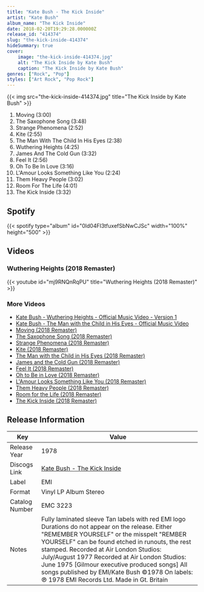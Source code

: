 ```yaml
---
title: "Kate Bush - The Kick Inside"
artist: "Kate Bush"
album_name: "The Kick Inside"
date: 2018-02-20T19:29:28.000000Z
release_id: "414374"
slug: "the-kick-inside-414374"
hideSummary: true
cover:
    image: "the-kick-inside-414374.jpg"
    alt: "The Kick Inside by Kate Bush"
    caption: "The Kick Inside by Kate Bush"
genres: ["Rock", "Pop"]
styles: ["Art Rock", "Pop Rock"]
---
```


{{< img src="the-kick-inside-414374.jpg" title="The Kick Inside by Kate Bush" >}}

<!-- section break -->

1. Moving (3:00)
2. The Saxophone Song (3:48)
3. Strange Phenomena (2:52)
4. Kite (2:55)
5. The Man With The Child In His Eyes (2:38)
6. Wuthering Heights (4:25)
7. James And The Cold Gun (3:32)
8. Feel It (2:56)
9. Oh To Be In Love (3:16)
10. L'Amour Looks Something Like You (2:24)
11. Them Heavy People (3:02)
12. Room For The Life (4:01)
13. The Kick Inside (3:32)

<!-- section break -->


## Spotify
{{< spotify type="album" id="0ld04FI3tfuxefSbNwCJSc" width="100%" height="500" >}}



## Videos
### Wuthering Heights (2018 Remaster)
{{< youtube id="mj9RNQnRqPU" title="Wuthering Heights (2018 Remaster)" >}}<br>

### More Videos

- [Kate Bush - Wuthering Heights - Official Music Video - Version 1](https://www.youtube.com/watch?v=-1pMMIe4hb4)
- [Kate Bush - The Man with the Child in His Eyes - Official Music Video](https://www.youtube.com/watch?v=NAj8suae3WY)
- [Moving (2018 Remaster)](https://www.youtube.com/watch?v=UPxi6EmWp-o)
- [The Saxophone Song (2018 Remaster)](https://www.youtube.com/watch?v=ArhssokTFuk)
- [Strange Phenomena (2018 Remaster)](https://www.youtube.com/watch?v=uY-Z8Lte8WU)
- [Kite (2018 Remaster)](https://www.youtube.com/watch?v=fZdZmDwEhl0)
- [The Man with the Child in His Eyes (2018 Remaster)](https://www.youtube.com/watch?v=mj9lnMuez-Q)
- [James and the Cold Gun (2018 Remaster)](https://www.youtube.com/watch?v=7Yj5OLEBje4)
- [Feel It (2018 Remaster)](https://www.youtube.com/watch?v=dYPd5N71S4k)
- [Oh to Be in Love (2018 Remaster)](https://www.youtube.com/watch?v=9wtxpz3VMWY)
- [L'Amour Looks Something Like You (2018 Remaster)](https://www.youtube.com/watch?v=NnVmfYmguiQ)
- [Them Heavy People (2018 Remaster)](https://www.youtube.com/watch?v=xNE8a51OYCQ)
- [Room for the Life (2018 Remaster)](https://www.youtube.com/watch?v=M60QcBKxFPY)
- [The Kick Inside (2018 Remaster)](https://www.youtube.com/watch?v=_Lay3XINaLg)


## Release Information
|  Key           | Value                                                |
| ---------------| ---------------------------------------------------- |
| Release Year   | 1978                                   |
| Discogs Link   | [Kate Bush - The Kick Inside](https://www.discogs.com/release/414374-Kate-Bush-The-Kick-Inside) |
| Label          | EMI |
| Format         | Vinyl LP Album Stereo |
| Catalog Number | EMC 3223 |
| Notes | Fully laminated sleeve Tan labels with red EMI logo Durations do not appear on the release. Either "REMEMBER YOURSELF" or the misspelt "REMBER YOURSELF" can be found etched in runouts, the rest stamped.  Recorded at Air London Studios: July/August 1977 Recorded at Air London Studios: June 1975 [Gilmour executive produced songs] All songs published by EMI/Kate Bush ©1978  On labels: ℗ 1978 EMI Records Ltd. Made in Gt. Britain |